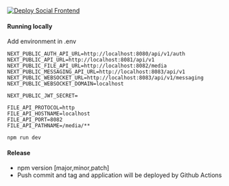 [![Deploy Social Frontend](https://github.com/magnuspaal/social-frontend/actions/workflows/deploy.yml/badge.svg)](https://github.com/magnuspaal/social-frontend/actions/workflows/deploy.yml)

#### Running locally

Add environment in .env

```
NEXT_PUBLIC_AUTH_API_URL=http://localhost:8080/api/v1/auth
NEXT_PUBLIC_API_URL=http://localhost:8081/api/v1
NEXT_PUBLIC_FILE_API_URL=http://localhost:8082/media
NEXT_PUBLIC_MESSAGING_API_URL=http://localhost:8083/api/v1
NEXT_PUBLIC_WEBSOCKET_URL=http://localhost:8083/api/v1/messaging
NEXT_PUBLIC_WEBSOCKET_DOMAIN=localhost

NEXT_PUBLIC_JWT_SECRET=

FILE_API_PROTOCOL=http
FILE_API_HOSTNAME=localhost
FILE_API_PORT=8082
FILE_API_PATHNAME=/media/**
```

`npm run dev`

#### Release
  * npm version [major,minor,patch]
  * Push commit and tag and application will be deployed by Github Actions